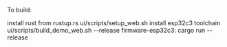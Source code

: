 To build:

install rust from rustup.rs
ui/scripts/setup_web.sh
install esp32c3 toolchain
ui/scripts/build_demo_web.sh --release
firmware-esp32c3: cargo run --release
